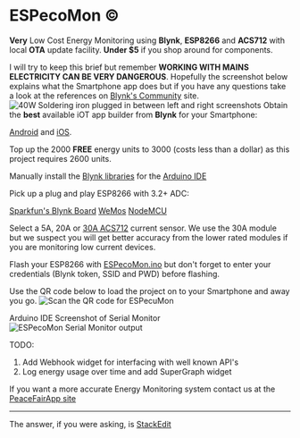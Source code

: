 ﻿# ESPecoMon ©
**Very** Low Cost Energy Monitoring using **Blynk**, **ESP8266** and **ACS712** with local **OTA** update facility. **Under $5** if you shop around for components.

I will try to keep this brief but remember **WORKING WITH MAINS ELECTRICITY CAN BE VERY DANGEROUS**. Hopefully the screenshot below explains what the Smartphone app does but if you have any questions take a look at the references on [Blynk's Community](https://community.blynk.cc/t/smart-energy-meters-what-are-they/16173/) site. 
![40W Soldering iron plugged in between left and right screenshots](https://github.com/pieman64/ESPecoMon/blob/master/ESPecoMonOFF2ON.png)
Obtain the **best** available iOT app builder from **Blynk** for your Smartphone:

[Android](https://play.google.com/store/apps/details?id=cc.blynk) and [iOS](https://itunes.apple.com/us/app/blynk-iot-for-arduino-rpi-particle-esp8266/id808760481?mt=8). 

Top up the 2000 **FREE** energy units to 3000 (costs less than a dollar) as this project requires 2600 units.

Manually install the [Blynk libraries](https://github.com/blynkkk/blynk-library/releases) for the [Arduino IDE](https://www.arduino.cc/en/Main/Software) 

Pick up a plug and play ESP8266 with 3.2+ ADC:

[Sparkfun's Blynk Board](https://www.sparkfun.com/products/13794) 
[WeMos](https://www.aliexpress.com/item/WEMOS-D1-mini-Pro-16M-bytes-external-antenna-connector-ESP8266-WIFI-Internet-of-Things-development-board/32724692514.html)
[NodeMCU](https://www.aliexpress.com/item/1pcs-Wireless-module-NodeMcu-Lua-WIFI-Internet-of-Things-development-board-based-ESP8266-CP2102-with-pcb/32720917001.html)

Select a 5A, 20A or [30A ACS712](https://www.aliexpress.com/item/30A-range-Current-Sensor-Module-ACS712-Module/1893200600.html) current sensor. We use the 30A module but we suspect you will get better accuracy from the lower rated modules if you are monitoring low current devices.

Flash your ESP8266 with [ESPecoMon.ino](https://github.com/pieman64/ESPecoMon/blob/master/ESPecoMon.ino) but don't forget to enter your credentials (Blynk token, SSID and PWD) before flashing.

Use the QR code below to load the project on to your Smartphone and away you go.
![Scan the QR code for ESPecuMon](https://github.com/pieman64/ESPecoMon/blob/master/QRforESPecoMon.png)

Arduino IDE Screenshot of Serial Monitor
![ESPecoMon Serial Monitor output](https://github.com/pieman64/ESPecoMon/blob/master/ESPecoMonSerialMonitor.PNG)

TODO:
1. Add Webhook widget for interfacing with well known API's
2. Log energy usage over time and add SuperGraph widget

If you want a more accurate Energy Monitoring system contact us at the [PeaceFairApp site](https://peacefairapp.com/)
____________________________________________________________________________
The answer, if you were asking, is [StackEdit](https://stackedit.io/)
